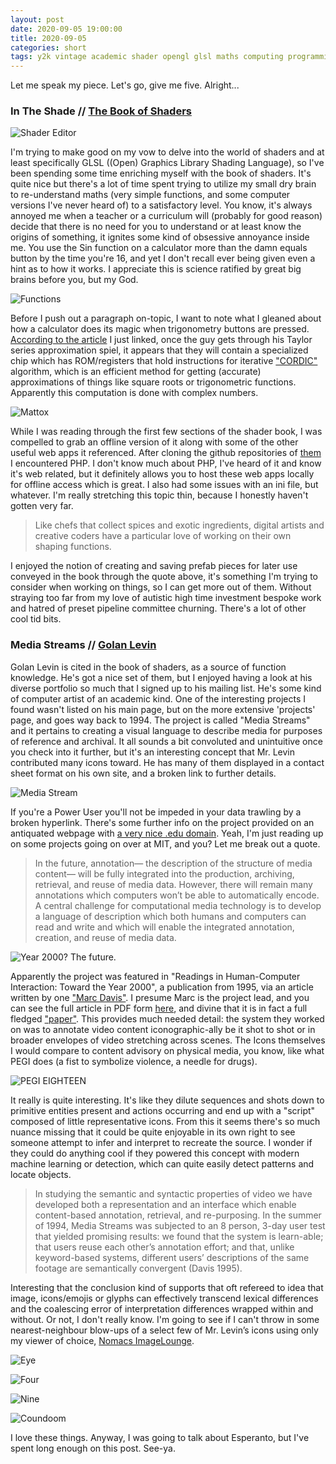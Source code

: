 ```yaml
---
layout: post
date: 2020-09-05 19:00:00
title: 2020-09-05
categories: short
tags: y2k vintage academic shader opengl glsl maths computing programming
---
```


Let me speak my piece. Let's go, give me five. Alright...

### In The Shade // [The Book of Shaders](https://thebookofshaders.com/)

![Shader Editor](/assets/img/shade.jpg)

I'm trying to make good on my vow to delve into the world of shaders and at least specifically GLSL ((Open) Graphics Library Shading Language), so I've been spending some time enriching myself with the book of shaders. It's quite nice but there's a lot of time spent trying to utilize my small dry brain to re-understand maths (very simple functions, and some computer versions I've never heard of) to a satisfactory level. You know, it's always annoyed me when a teacher or a curriculum will (probably for good reason) decide that there is no need for you to understand or at least know the origins of something, it ignites some kind of obsessive annoyance inside me. You use the Sin function on a calculator more than the damn equals button by the time you're 16, and yet I don't recall ever being given even a hint as to how it works. I appreciate this is science ratified by great big brains before you, but my God. 

![Functions](/assets/img/functions.jpg)

Before I push out a paragraph on-topic, I want to note what I gleaned about how a calculator does its magic when trigonometry buttons are pressed. [According to the article](https://www.homeschoolmath.net/teaching/sine_calculator.php) I just linked, once the guy gets through his Taylor series approximation spiel, it appears that they will contain a specialized chip which has ROM/registers that hold instructions for iterative ["CORDIC"](https://en.wikipedia.org/wiki/CORDIC) algorithm, which is an efficient method for getting (accurate) approximations of things like square roots or trigonometric functions. Apparently this computation is done with complex numbers.

![Mattox](/assets/img/mattox.jpg)

While I was reading through the first few sections of the shader book, I was compelled to grab an offline version of it along with some of the other useful web apps it referenced. After cloning the github repositories of [them](http://tobyschachman.com/Shadershop/) I encountered PHP. I don't know much about PHP, I've heard of it and know it's web related, but it definitely allows you to host these web apps locally for offline access which is great. I also had some issues with an ini file, but whatever. I'm really stretching this topic thin, because I honestly haven't gotten very far.

>Like chefs that collect spices and exotic ingredients, digital artists and creative coders have a particular love of working on their own shaping functions.

I enjoyed the notion of creating and saving prefab pieces for later use conveyed in the book through the quote above, it's something I'm trying to consider when working on things, so I can get more out of them. Without straying too far from my love of autistic high time investment bespoke work and hatred of preset pipeline committee churning. There's a lot of other cool tid bits. 

### Media Streams // [Golan Levin](http://www.flong.com/)

Golan Levin is cited in the book of shaders, as a source of function knowledge. He's got a nice set of them, but I enjoyed having a look at his diverse portfolio so much that I signed up to his mailing list. He's some kind of computer artist of an academic kind. One of the interesting projects I found wasn't listed on his main page, but on the more extensive 'projects' page, and goes way back to 1994. The project is called "Media Streams" and it pertains to creating a visual language to describe media for purposes of reference and archival. It all sounds a bit convoluted and unintuitive once you check into it further, but it's an interesting concept that Mr. Levin contributed many icons toward. He has many of them displayed in a contact sheet format on his own site, and a broken link to further details.

![Media Stream](/assets/img/mediastream.jpg)

If you're a Power User you'll not be impeded in your data trawling by a broken hyperlink. There's some further info on the project provided on an antiquated webpage with [a very nice .edu domain](https://acg.media.mit.edu/people/golan/mediastreams/more.html). Yeah, I'm just reading up on some projects going on over at MIT, and you? Let me break out a quote.

>In the future, annotation— the description of the structure of media content— will be fully integrated into the production, archiving, retrieval, and reuse of media data. However, there will remain many annotations which computers won’t be able to automatically encode. A central challenge for computational media technology is to develop a language of description which both humans and computers can read and write and which will enable the integrated annotation, creation, and reuse of media data.

![Year 2000? The future.](/assets/img/year2000.jpg)

Apparently the project was featured in "Readings in Human-Computer Interaction: Toward the Year 2000", a publication from 1995, via an article written by one ["Marc Davis"](http://marcdavis.me/). I presume Marc is the project lead, and you can see the full article in PDF form [here](http://courses.ischool.berkeley.edu/i202/f01/assignments/media-streams.pdf), and divine that it is in fact a full fledged ["paper"](https://www.defsa.org.za/what-academic-paper). This provides much needed detail: the system they worked on was to annotate video content iconographic-ally be it shot to shot or in broader envelopes of video stretching across scenes. The Icons themselves I would compare to content advisory on physical media, you know, like what PEGI does (a fist to symbolize violence, a needle for drugs).

![PEGI EIGHTEEN](/assets/img/pegi.jpg)

It really is quite interesting. It's like they dilute sequences and shots down to primitive entities present and actions occurring and end up with a "script" composed of little representative icons. From this it seems there's so much nuance missing that it could be quite enjoyable in its own right to see someone attempt to infer and interpret to recreate the source. I wonder if they could do anything cool if they powered this concept with modern machine learning or detection, which can quite easily detect patterns and locate objects. 

>In studying the semantic and syntactic properties of video we have developed both a representation and an interface which enable content-based annotation, retrieval, and re-purposing. In the summer of 1994, Media Streams was subjected to an 8 person, 3-day user test that yielded promising results: we found that the system is learn-able; that users reuse each other’s annotation effort; and that, unlike keyword-based systems, different users’ descriptions of the same footage are semantically convergent (Davis 1995). 

Interesting that the conclusion kind of supports that oft refereed to idea that image, icons/emojis or glyphs can effectively transcend lexical differences and the coalescing error of interpretation differences wrapped within and without. Or not, I don't really know. I'm going to see if I can't throw in some nearest-neighbour blow-ups of a select few of Mr. Levin’s icons using only my viewer of choice, [Nomacs ImageLounge](https://nomacs.org/).

![Eye](/assets/img/mediaeye.jpg)

![Four](/assets/img/mediaquad.jpg)

![Nine](/assets/img/mediahex.jpg)

![Coundoom](/assets/img/mediatrojan.jpg)

I love these things. Anyway, I was going to talk about Esperanto, but I've spent long enough on this post. See-ya. 